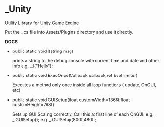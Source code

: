 _Unity
================

Utility Library for Unity Game Engine


Put the _.cs file into Assets/Plugins directory and use it directly.


**DOCS**

- public static void l(string msg)
   
  prints a string to the debug console with current time and date and other info
 e.g. _.l("Hello");

- public static void ExecOnce(Callback callback,ref bool limiter)
   
  Executes a method only once inside all loop functions  ( update, OnGUI, etc)

- public static void GUISetup(float customWidth=1366f,float customHeight=768f)

  Sets up GUI Scaling correctly. Call this at first line of each OnGUI.
  e.g. _.GUISetup();
  e.g. _.GUISetup(800f,480f);



